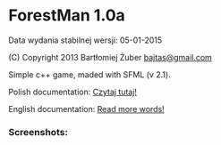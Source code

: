 ForestMan 1.0a
==================
Data wydania stabilnej wersji: 05-01-2015

(C) Copyright 2013 Bartłomiej Żuber <bajtas@gmail.com>

Simple c++ game, maded with SFML (v 2.1).

Polish documentation: [Czytaj tutaj!](docs/README_ENGLISH.md)

English documentation: [Read more words!](docs/README_POLISH.md)

### Screenshots:
